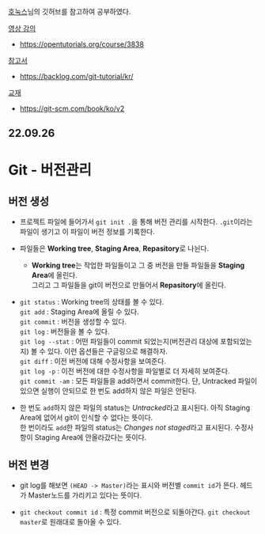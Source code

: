 [호눅스](https://github.com/honux77/practice/wiki/learngit)님의 깃허브를 참고하여 공부하였다.

[영상 강의](https://opentutorials.org/course/3838)

  - https://opentutorials.org/course/3838

[참고서](https://backlog.com/git-tutorial/kr/)

  - https://backlog.com/git-tutorial/kr/

[교재](https://git-scm.com/book/ko/v2)

  - https://git-scm.com/book/ko/v2

## 22.09.26

# Git - 버전관리

## 버전 생성

- 프로젝트 파일에 들어가서 `git init .`을 통해 버전 관리를 시작한다. `.git`이라는 파일이 생기고 이 파일이 버전 정보를 기록한다.

- 파일들은 **Working tree**, **Staging Area**, **Repasitory**로 나뉜다.

  - **Working tree**는 작업한 파일들이고 그 중 버전을 만들 파일들을 **Staging Area**에 올린다.  
  그리고 그 파일들을 git이 버전으로 만들어서 **Repasitory**에 올린다.

- `git status` : Working tree의 상태를 볼 수 있다.    
 `git add` : Staging Area에 올릴 수 있다.  
 `git commit` : 버전을 생성할 수 있다.  
 `git log` : 버전들을 볼 수 있다.  
 `git log --stat` : 어떤 파일들이 commit 되었는지(버전관리 대상에 포함되었는지) 볼 수 있다. 이런 옵션들은 구글링으로 해결하자.  
 `git diff` : 이전 버전에 대해 수정사항을 보여준다.  
 `git log -p` : 이전 버전에 대한 수정사항을 파일별로 더 자세히 보여준다.  
 `git commit -am` : 모든 파일들을 add하면서 commit한다. 단, Untracked 파일이 있으면 실행이 안되므로 한 번도 add하지 않은 파일은 안된다.  
 
- 한 번도 `add`하지 않은 파일의 status는 *Untracked*라고 표시된다. 아직 Staging Area에 없어서 git이 인식할 수 없다는 뜻이다.    
 한 번이라도 `add`한 파일의 status는 *Changes not staged*라고 표시된다. 수정사항이 Staging Area에 안올라갔다는 뜻이다.

## 버전 변경

- git log를 해보면 `(HEAD -> Master)`라는 표시와 버전별 `commit id`가 뜬다. 헤드가 Master노드를 가리키고 있다는 뜻이다.

- `git checkout commit id` : 특정 commit 버전으로 되돌아간다. `git checkout master`로 원래대로 돌아올 수 있다.